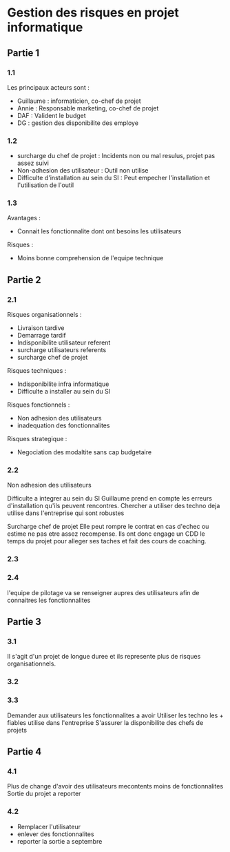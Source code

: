 # Gestion des risques en projet informatique

## Partie 1

### 1.1

Les principaux acteurs sont :

-   Guillaume : informaticien, co-chef de projet
-   Annie : Responsable marketing, co-chef de projet
-   DAF : Valident le budget
-   DG : gestion des disponibilite des employe

### 1.2

-   surcharge du chef de projet : Incidents non ou mal resulus, projet pas assez suivi
-   Non-adhesion des utilisateur : Outil non utilise
-   Difficulte d'installation au sein du SI : Peut empecher l'installation et l'utilisation de l'outil

### 1.3

Avantages :

-   Connait les fonctionnalite dont ont besoins les utilisateurs

Risques :

-   Moins bonne comprehension de l'equipe technique

## Partie 2

### 2.1

Risques organisationnels :

-   Livraison tardive
-   Demarrage tardif
-   Indisponibilite utilisateur referent
-   surcharge utilisateurs referents
-   surcharge chef de projet

Risques techniques :

-   Indisponibilite infra informatique
-   Difficulte a installer au sein du SI

Risques fonctionnels :

-   Non adhesion des utilisateurs
-   inadequation des fonctionnalites

Risques strategique :

-   Negociation des modaltite sans cap budgetaire

### 2.2

Non adhesion des utilisateurs

Difficulte a integrer au sein du SI
Guillaume prend en compte les erreurs d'installation qu'ils peuvent rencontres.
Chercher a utiliser des techno deja utilise dans l'entreprise qui sont robustes

Surcharge chef de projet
Elle peut rompre le contrat en cas d'echec ou estime ne pas etre assez recompense.
Ils ont donc engage un CDD le temps du projet pour alleger ses taches et fait des cours de coaching.

### 2.3

### 2.4

l'equipe de pilotage va se renseigner aupres des utilisateurs afin de connaitres les fonctionnalites

## Partie 3

### 3.1

Il s'agit d'un projet de longue duree et ils represente plus de risques organisationnels.

### 3.2

### 3.3

Demander aux utilisateurs les fonctionnalites a avoir
Utiliser les techno les + fiables utilise dans l'entreprise
S'assurer la disponibilite des chefs de projets

## Partie 4

### 4.1

Plus de change d'avoir des utilisateurs mecontents
moins de fonctionnalites
Sortie du projet a reporter

### 4.2

-   Remplacer l'utilisateur
-   enlever des fonctionnalites
-   reporter la sortie a septembre
